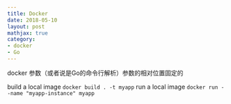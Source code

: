 ```yaml
---
title: Docker
date: 2018-05-10
layout: post
mathjax: true
category:
- docker
- Go
---
```

docker 参数（或者说是Go的命令行解析）参数的相对位置固定的

build a local image `docker build . -t myapp`
run a local image `docker run --name "myapp-instance" myapp`